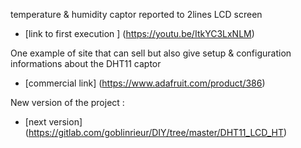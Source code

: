 temperature & humidity captor reported to 2lines LCD screen

*  [link to first execution ] (https://youtu.be/ItkYC3LxNLM)

One example of site that can sell but also give setup & configuration informations about the DHT11 captor 

* [commercial link] (https://www.adafruit.com/product/386)

New version of the project : 

* [next version] (https://gitlab.com/goblinrieur/DIY/tree/master/DHT11_LCD_HT)
